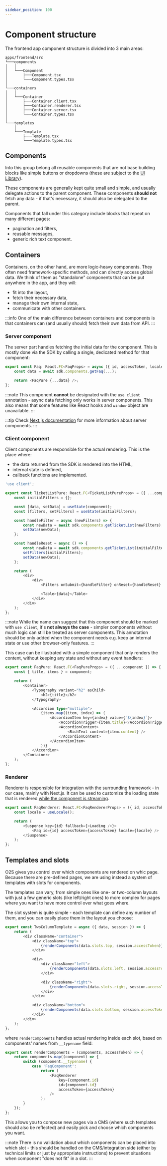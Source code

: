```yaml
---
sidebar_position: 100
---
```


# Component structure

The frontend app component structure is divided into 3 main areas:

```
apps/frontend/src
└───components
│   │
│   └───Component
│       ├───Component.tsx
│       └───Component.types.tsx
│
└───containers
│   │
│   └───Container
│       ├───Container.client.tsx
│       ├───Container.renderer.tsx
│       ├───Container.server.tsx
│       └───Container.types.tsx
│
└───templates
    │
    └───Template
        ├───Template.tsx
        └───Template.types.tsx
```

## Components

Into this group belong all reusable components that are not base building blocks like simple buttons or dropdowns (these are subject to the [UI Library](../ui-library)).

These components are generally kept quite small and simple, and usually delegate actions to the parent component. These components **should not** fetch any data - if that's necessary, it should also be delegated to the parent.

Components that fall under this category include blocks that repeat on many different pages:

- pagination and filters,
- reusable messages,
- generic rich text component.

## Containers

Containers, on the other hand, are more logic-heavy components. They often need framework-specific methods, and can directly access global data. We think of them as "standalone" components that can be put anywhere in the app, and they will:

- fit into the layout,
- fetch their necessary data,
- manage their own internal state,
- communicate with other containers.

:::info
One of the main difference between containers and components is that containers can (and usually should) fetch their own data from API.
:::

### Server component

The server part handles fetching the initial data for the component. This is mostly done via the SDK by calling a single, dedicated method for that component:

```typescript jsx
export const Faq: React.FC<FaqProps> = async ({ id, accessToken, locale }) => {
    const data = await sdk.components.getFaq(...);

    return <FaqPure {...data} />;
};
```

:::note
This component **cannot** be designated with the `use client` annotation - async data fetching only works in server components. This also means that some features like React hooks and `window` object are unavailable.
:::

:::tip
Check [Next.js documentation](https://nextjs.org/docs/app/building-your-application/rendering/server-components) for more information about server components.
:::

### Client component

Client components are responsible for the actual rendering. This is the place where:

- the data returned from the SDK is rendered into the HTML,
- internal state is defined,
- callback functions are implemented.

```typescript jsx
'use client';

export const TicketListPure: React.FC<TicketListPureProps> = ({ ...component }) => {
    const initialFilters = {};

    const [data, setData] = useState(component);
    const [filters, setFilters] = useState(initialFilters);

    const handleFilter = async (newFilters) => {
        const newData = await sdk.components.getTicketList(newFilters);
        setData(newData);
    };

    const handleReset = async () => {
        const newData = await sdk.components.getTicketList(initialFilters);
        setFilters(initialFilters);
        setData(newData);
    };

    return (
        <div>
            <div>
                <Filters onSubmit={handleFilter} onReset={handleReset} />

                <Table>{data}</Table>
            </div>
        </div>
    );
};
```

:::note
While the name can suggest that this component should be marked with `use client`, it's **not always the case** - simpler components without much logic can still be treated as server components. This annotation should be only added when the component needs e.g. keep an internal state or use other browser-only features.
:::

This case can be illustrated with a simple component that only renders the content, without keeping any state and without any event handlers:

```typescript jsx
export const FaqPure: React.FC<FaqPureProps> = ({ ...component }) => {
    const { title, items } = component;

    return (
        <Container>
            <Typography variant="h2" asChild>
                <h2>{title}</h2>
            </Typography>

            <Accordion type="multiple">
                {items.map((item, index) => (
                    <AccordionItem key={index} value={`${index}`}>
                        <AccordionTrigger>{item.title}</AccordionTrigger>
                        <AccordionContent>
                            <RichText content={item.content} />
                        </AccordionContent>
                    </AccordionItem>
                ))}
            </Accordion>
        </Container>
    );
};
```

### Renderer

Renderer is responsible for integration with the surrounding framework - in our case, mainly with Next.js. It can be used to customize the loading state that is rendered [while the component is streaming](https://nextjs.org/docs/app/building-your-application/routing/loading-ui-and-streaming#streaming-with-suspense).

```typescript jsx
export const FaqRenderer: React.FC<FaqRendererProps> = ({ id, accessToken }) => {
    const locale = useLocale();

    return (
        <Suspense key={id} fallback={<Loading />}>
            <Faq id={id} accessToken={accessToken} locale={locale} />
        </Suspense>
    );
};
```

## Templates and slots

O2S gives you control over which components are rendered on whic page. Because there are pre-defined pages, we are using instead a system of templates with slots for components.

The templates can vary, from simple ones like one- or two-column layouts with just a few generic slots (like left/right ones) to more complex for pages where you want to have more control over what goes where.

The slot system is quite simple - each template can define any number of them, and you can easily place them in the layout you choose:

```typescript jsx
export const TwoColumnTemplate = async ({ data, session }) => {
    return (
        <div className="container">
            <div className="top">
                {renderComponents(data.slots.top, session.accessToken)}
            </div>

            <div>
                <div className="left">
                    {renderComponents(data.slots.left, session.accessToken)}
                </div>

                <div className="right">
                    {renderComponents(data.slots.right, session.accessToken)}
                </div>
            </div>

            <div className="bottom">
                {renderComponents(data.slots.bottom, session.accessToken)}
            </div>
        </div>
    );
};
```

where `renderComponents` handles actual rendering inside each slot, based on components' names from `__typename` field:

```typescript jsx
export const renderComponents = (components, accessToken) => {
    return components.map((component) => {
        switch (component.__typename) {
            case 'FaqComponent':
                return (
                    <FaqRenderer
                        key={component.id}
                        id={component.id}
                        accessToken={accessToken}
                    />
                );
        }
    });
};
```

This allows you to compose new pages via a CMS (where such templates should also be reflected) and easily pick and choose which components you want.

:::note
There is no validation about which components can be placed into which slot - this should be handled on the CMS/integration side (either by technical limits or just by appropriate instructions) to prevent situations when component "does not fit" in a slot.
:::
